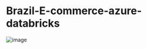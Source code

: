# Brazil-E-commerce-azure-databricks

![image](https://github.com/user-attachments/assets/1d8ac1f2-8046-49d7-8fb7-47a183e7a365)
